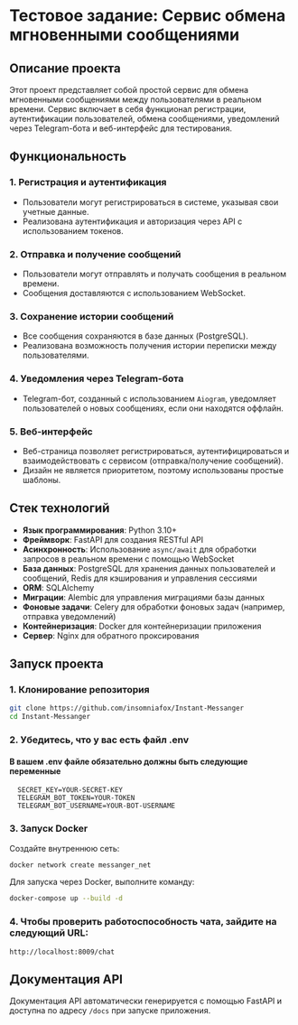 # Тестовое задание: Сервис обмена мгновенными сообщениями

## Описание проекта

Этот проект представляет собой простой сервис для обмена мгновенными сообщениями между пользователями в реальном
времени. Сервис включает в себя функционал регистрации, аутентификации пользователей, обмена сообщениями, уведомлений
через Telegram-бота и веб-интерфейс для тестирования.

## Функциональность

### 1. Регистрация и аутентификация

- Пользователи могут регистрироваться в системе, указывая свои учетные данные.
- Реализована аутентификация и авторизация через API с использованием токенов.

### 2. Отправка и получение сообщений

- Пользователи могут отправлять и получать сообщения в реальном времени.
- Сообщения доставляются с использованием WebSocket.

### 3. Сохранение истории сообщений

- Все сообщения сохраняются в базе данных (PostgreSQL).
- Реализована возможность получения истории переписки между пользователями.

### 4. Уведомления через Telegram-бота

- Telegram-бот, созданный с использованием `Aiogram`, уведомляет пользователей о новых сообщениях, если они находятся
  оффлайн.

### 5. Веб-интерфейс

- Веб-страница позволяет регистрироваться, аутентифицироваться и взаимодействовать с сервисом (отправка/получение
  сообщений).
- Дизайн не является приоритетом, поэтому использованы простые шаблоны.

## Стек технологий

- **Язык программирования**: Python 3.10+
- **Фреймворк**: FastAPI для создания RESTful API
- **Асинхронность**: Использование `async/await` для обработки запросов в реальном времени с помощью WebSocket
- **База данных**: PostgreSQL для хранения данных пользователей и сообщений, Redis для кэширования и управления сессиями
- **ORM**: SQLAlchemy
- **Миграции**: Alembic для управления миграциями базы данных
- **Фоновые задачи**: Celery для обработки фоновых задач (например, отправка уведомлений)
- **Контейнеризация**: Docker для контейнеризации приложения
- **Сервер**: Nginx для обратного проксирования

## Запуск проекта

### 1. Клонирование репозитория

```bash
git clone https://github.com/insomniafox/Instant-Messanger
cd Instant-Messanger
```

### 2. Убедитесь, что у вас есть файл .env

#### В вашем .env файле обязательно должны быть следующие переменные

 ```env
   SECRET_KEY=YOUR-SECRET-KEY
   TELEGRAM_BOT_TOKEN=YOUR-TOKEN
   TELEGRAM_BOT_USERNAME=YOUR-BOT-USERNAME
   ```

### 3. Запуск Docker

Создайте внутреннюю сеть:

```bash
docker network create messanger_net
```

Для запуска через Docker, выполните команду:

```bash
docker-compose up --build -d
```

### 4. Чтобы проверить работоспособность чата, зайдите на следующий URL:

```
http://localhost:8009/chat
```

## Документация API

Документация API автоматически генерируется с помощью FastAPI и доступна по адресу `/docs` при запуске приложения.


